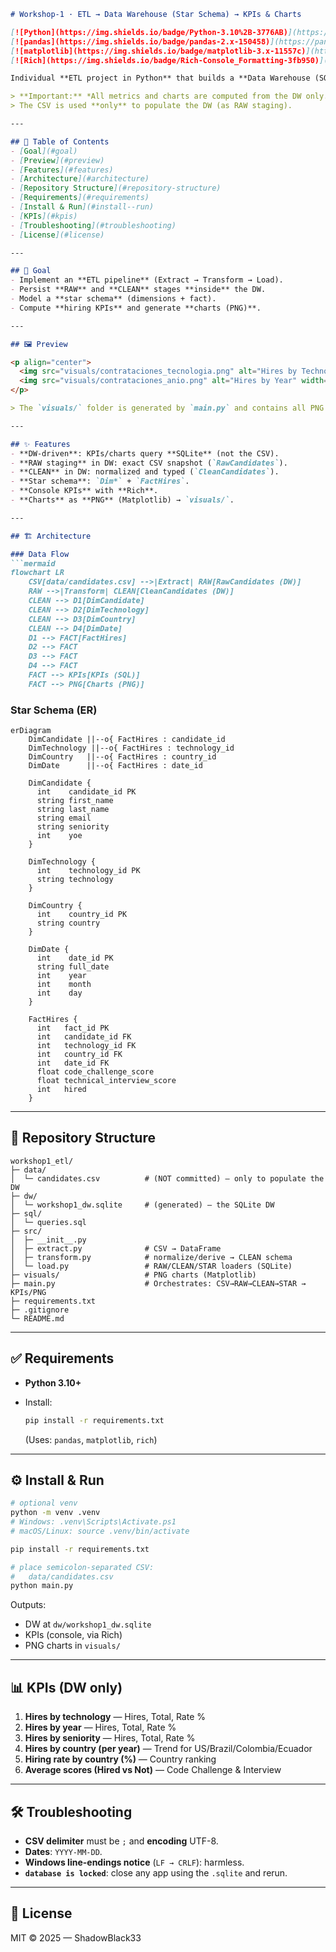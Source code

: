 ````md
# Workshop-1 · ETL → Data Warehouse (Star Schema) → KPIs & Charts

[![Python](https://img.shields.io/badge/Python-3.10%2B-3776AB)](https://www.python.org/)
[![pandas](https://img.shields.io/badge/pandas-2.x-150458)](https://pandas.pydata.org/)
[![matplotlib](https://img.shields.io/badge/matplotlib-3.x-11557c)](https://matplotlib.org/)
[![Rich](https://img.shields.io/badge/Rich-Console_Formatting-3fb950)](https://github.com/Textualize/rich)

Individual **ETL project in Python** that builds a **Data Warehouse (SQLite)** with a **star schema** from a candidates dataset, then computes **KPIs** and generates **charts** (PNG only).

> **Important:** *All metrics and charts are computed from the DW only.*  
> The CSV is used **only** to populate the DW (as RAW staging).

---

## 🧭 Table of Contents
- [Goal](#goal)
- [Preview](#preview)
- [Features](#features)
- [Architecture](#architecture)
- [Repository Structure](#repository-structure)
- [Requirements](#requirements)
- [Install & Run](#install--run)
- [KPIs](#kpis)
- [Troubleshooting](#troubleshooting)
- [License](#license)

---

## 🎯 Goal
- Implement an **ETL pipeline** (Extract → Transform → Load).
- Persist **RAW** and **CLEAN** stages **inside** the DW.
- Model a **star schema** (dimensions + fact).
- Compute **hiring KPIs** and generate **charts (PNG)**.

---

## 🖼️ Preview

<p align="center">
  <img src="visuals/contrataciones_tecnologia.png" alt="Hires by Technology (Top 10)" width="48%" />
  <img src="visuals/contrataciones_anio.png" alt="Hires by Year" width="48%" />
</p>

> The `visuals/` folder is generated by `main.py` and contains all PNG charts.

---

## ✨ Features
- **DW-driven**: KPIs/charts query **SQLite** (not the CSV).
- **RAW staging** in DW: exact CSV snapshot (`RawCandidates`).
- **CLEAN** in DW: normalized and typed (`CleanCandidates`).
- **Star schema**: `Dim*` + `FactHires`.
- **Console KPIs** with **Rich**.
- **Charts** as **PNG** (Matplotlib) → `visuals/`.

---

## 🏗️ Architecture

### Data Flow
```mermaid
flowchart LR
    CSV[data/candidates.csv] -->|Extract| RAW[RawCandidates (DW)]
    RAW -->|Transform| CLEAN[CleanCandidates (DW)]
    CLEAN --> D1[DimCandidate]
    CLEAN --> D2[DimTechnology]
    CLEAN --> D3[DimCountry]
    CLEAN --> D4[DimDate]
    D1 --> FACT[FactHires]
    D2 --> FACT
    D3 --> FACT
    D4 --> FACT
    FACT --> KPIs[KPIs (SQL)]
    FACT --> PNG[Charts (PNG)]
````

### Star Schema (ER)

```mermaid
erDiagram
    DimCandidate ||--o{ FactHires : candidate_id
    DimTechnology ||--o{ FactHires : technology_id
    DimCountry   ||--o{ FactHires : country_id
    DimDate      ||--o{ FactHires : date_id

    DimCandidate {
      int    candidate_id PK
      string first_name
      string last_name
      string email
      string seniority
      int    yoe
    }

    DimTechnology {
      int    technology_id PK
      string technology
    }

    DimCountry {
      int    country_id PK
      string country
    }

    DimDate {
      int    date_id PK
      string full_date
      int    year
      int    month
      int    day
    }

    FactHires {
      int   fact_id PK
      int   candidate_id FK
      int   technology_id FK
      int   country_id FK
      int   date_id FK
      float code_challenge_score
      float technical_interview_score
      int   hired
    }
```

---

## 📁 Repository Structure

```
workshop1_etl/
├─ data/
│  └─ candidates.csv          # (NOT committed) — only to populate the DW
├─ dw/
│  └─ workshop1_dw.sqlite     # (generated) — the SQLite DW
├─ sql/
│  └─ queries.sql
├─ src/
│  ├─ __init__.py
│  ├─ extract.py              # CSV → DataFrame
│  ├─ transform.py            # normalize/derive → CLEAN schema
│  └─ load.py                 # RAW/CLEAN/STAR loaders (SQLite)
├─ visuals/                   # PNG charts (Matplotlib)
├─ main.py                    # Orchestrates: CSV→RAW→CLEAN→STAR → KPIs/PNG
├─ requirements.txt
├─ .gitignore
└─ README.md
```

---

## ✅ Requirements

* **Python 3.10+**
* Install:

  ```bash
  pip install -r requirements.txt
  ```

  (Uses: `pandas`, `matplotlib`, `rich`)

---

## ⚙️ Install & Run

```bash
# optional venv
python -m venv .venv
# Windows: .venv\Scripts\Activate.ps1
# macOS/Linux: source .venv/bin/activate

pip install -r requirements.txt

# place semicolon-separated CSV:
#   data/candidates.csv
python main.py
```

Outputs:

* DW at `dw/workshop1_dw.sqlite`
* KPIs (console, via Rich)
* PNG charts in `visuals/`

---

## 📊 KPIs (DW only)

1. **Hires by technology** — Hires, Total, Rate %
2. **Hires by year** — Hires, Total, Rate %
3. **Hires by seniority** — Hires, Total, Rate %
4. **Hires by country (per year)** — Trend for US/Brazil/Colombia/Ecuador
5. **Hiring rate by country (%)** — Country ranking
6. **Average scores (Hired vs Not)** — Code Challenge & Interview

---

## 🛠️ Troubleshooting

* **CSV delimiter** must be `;` and **encoding** UTF-8.
* **Dates**: `YYYY-MM-DD`.
* **Windows line-endings notice** (`LF → CRLF`): harmless.
* **`database is locked`**: close any app using the `.sqlite` and rerun.

---

## 📜 License

MIT © 2025 — ShadowBlack33
